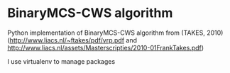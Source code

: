 BinaryMCS-CWS algorithm
=======================

Python implementation of BinaryMCS-CWS algorithm from (TAKES, 2010) (http://www.liacs.nl/~ftakes/pdf/vrp.pdf and http://www.liacs.nl/assets/Masterscripties/2010-01FrankTakes.pdf)  
  
I use virtualenv to manage packages
